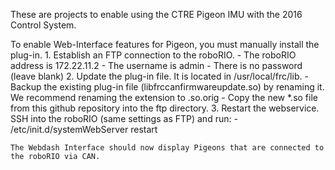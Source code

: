 These are projects to enable using the CTRE Pigeon IMU with the 2016 Control System.

To enable Web-Interface features for Pigeon, you must manually install the plug-in.
	1. Establish an FTP connection to the roboRIO.
		 - The roboRIO address is 172.22.11.2
		 - The username is admin
		 - There is no password (leave blank)
	2. Update the plug-in file.  It is located in /usr/local/frc/lib.
		 - Backup the existing plug-in file (libfrccanfirmwareupdate.so) by renaming it.
			We recommend renaming the extension to .so.orig
		 - Copy the new *.so file from this github repository into the ftp directory.
	3. Restart the webservice.  SSH into the roboRIO (same settings as FTP) and run:
		 - /etc/init.d/systemWebServer restart
		 
	The Webdash Interface should now display Pigeons that are connected to the roboRIO via CAN.